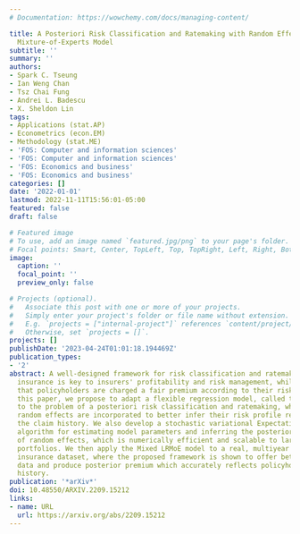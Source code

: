 ```yaml
---
# Documentation: https://wowchemy.com/docs/managing-content/

title: A Posteriori Risk Classification and Ratemaking with Random Effects in the
  Mixture-of-Experts Model
subtitle: ''
summary: ''
authors:
- Spark C. Tseung
- Ian Weng Chan
- Tsz Chai Fung
- Andrei L. Badescu
- X. Sheldon Lin
tags:
- Applications (stat.AP)
- Econometrics (econ.EM)
- Methodology (stat.ME)
- 'FOS: Computer and information sciences'
- 'FOS: Computer and information sciences'
- 'FOS: Economics and business'
- 'FOS: Economics and business'
categories: []
date: '2022-01-01'
lastmod: 2022-11-11T15:56:01-05:00
featured: false
draft: false

# Featured image
# To use, add an image named `featured.jpg/png` to your page's folder.
# Focal points: Smart, Center, TopLeft, Top, TopRight, Left, Right, BottomLeft, Bottom, BottomRight.
image:
  caption: ''
  focal_point: ''
  preview_only: false

# Projects (optional).
#   Associate this post with one or more of your projects.
#   Simply enter your project's folder or file name without extension.
#   E.g. `projects = ["internal-project"]` references `content/project/deep-learning/index.md`.
#   Otherwise, set `projects = []`.
projects: []
publishDate: '2023-04-24T01:01:18.194469Z'
publication_types:
- '2'
abstract: A well-designed framework for risk classification and ratemaking in automobile
  insurance is key to insurers' profitability and risk management, while also ensuring
  that policyholders are charged a fair premium according to their risk profile. In
  this paper, we propose to adapt a flexible regression model, called the Mixed LRMoE,
  to the problem of a posteriori risk classification and ratemaking, where policyholder-level
  random effects are incorporated to better infer their risk profile reflected by
  the claim history. We also develop a stochastic variational Expectation-Conditional-Maximization
  algorithm for estimating model parameters and inferring the posterior distribution
  of random effects, which is numerically efficient and scalable to large insurance
  portfolios. We then apply the Mixed LRMoE model to a real, multiyear automobile
  insurance dataset, where the proposed framework is shown to offer better fit to
  data and produce posterior premium which accurately reflects policyholders' claim
  history.
publication: '*arXiv*'
doi: 10.48550/ARXIV.2209.15212
links:
- name: URL
  url: https://arxiv.org/abs/2209.15212
---
```

